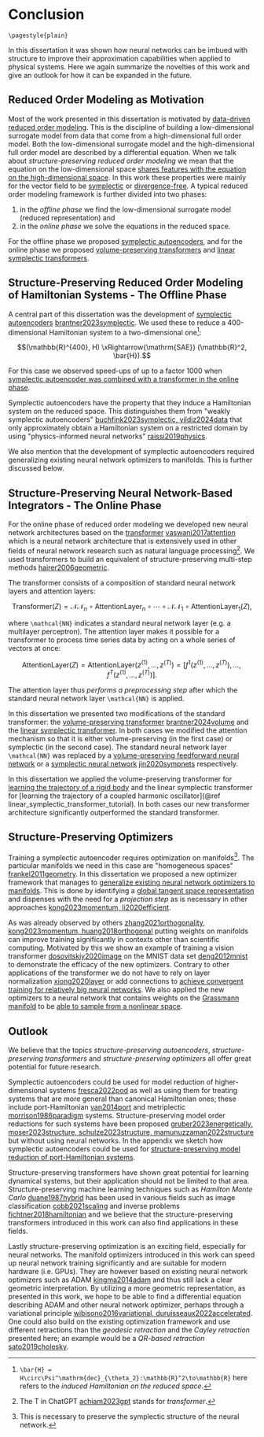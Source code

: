 # Conclusion

```@raw latex
\pagestyle{plain}
```

In this dissertation it was shown how neural networks can be imbued with structure to improve their approximation capabilities when applied to physical systems. Here we again summarize the novelties of this work and give an outlook for how it can be expanded in the future.

## Reduced Order Modeling as Motivation

Most of the work presented in this dissertation is motivated by [data-driven reduced order modeling](@ref "Basic Concepts of Reduced Order Modeling"). This is the discipline of building a low-dimensional surrogate model from data that come from a high-dimensional full order model. Both the low-dimensional surrogate model and the high-dimensional full order model are described by a differential equation. When we talk about *structure-preserving reduced order modeling* we mean that the equation on the low-dimensional space [shares features with the equation on the high-dimensional space](@ref "Hamiltonian Model Order Reduction"). In this work these properties were mainly for the vector field to be [symplectic](@ref "Symplectic Systems") or [divergence-free](@ref "Divergence-Free Vector Fields"). A typical reduced order modeling framework is further divided into two phases:
1. in the *offline phase* we find the low-dimensional surrogate model (reduced representation) and
2. in the *online phase* we solve the equations in the reduced space.

For the offline phase we proposed [symplectic autoencoders](@ref "The Symplectic Autoencoder"), and for the online phase we proposed [volume-preserving transformers](@ref "Volume-Preserving Transformer") and [linear symplectic transformers](@ref "Linear Symplectic Transformer").

## Structure-Preserving Reduced Order Modeling of Hamiltonian Systems - The Offline Phase

A central part of this dissertation was the development of [symplectic autoencoders](@ref "The Symplectic Autoencoder") [brantner2023symplectic](@cite). We used these to reduce a 400-dimensional Hamiltonian system to a two-dimensional one[^1]:

[^1]: ``\bar{H} = H\circ\Psi^\mathrm{dec}_{\theta_2}:\mathbb{R}^2\to\mathbb{R}`` here refers to the *induced Hamiltonian on the reduced space*. 

```math
(\mathbb{R}^{400}, H) \xRightarrow{\mathrm{SAE}} (\mathbb{R}^2, \bar{H}).
```

For this case we observed speed-ups of up to a factor 1000 when [symplectic autoencoder was combined with a transformer in the online phase](@ref "Symplectic Autoencoders and the Toda Lattice").

Symplectic autoencoders have the property that they induce a Hamiltonian system on the reduced space. This distinguishes them from "weakly symplectic autoencoders" [buchfink2023symplectic, yildiz2024data](@cite) that only approximately obtain a Hamiltonian system on a restricted domain by using "physics-informed neural networks" [raissi2019physics](@cite).

We also mention that the development of symplectic autoencoders required generalizing existing neural network optimizers to manifolds. This is further discussed below.

## Structure-Preserving Neural Network-Based Integrators - The Online Phase

For the online phase of reduced order modeling we developed new neural network architectures based on the [transformer](@ref "Standard Transformer") [vaswani2017attention](@cite) which is a neural network architecture that is extensively used in other fields of neural network research such as natural language processing[^2]. We used transformers to build an equivalent of structure-preserving multi-step methods [hairer2006geometric](@cite).

[^2]: The T in ChatGPT [achiam2023gpt](@cite) stands for *transformer*.


The transformer consists of a composition of standard neural network layers and attention layers:
```math
    \mathrm{Transformer}(Z) = \mathcal{NN}_n\circ\mathrm{AttentionLayer}_n\circ\cdots\circ\mathcal{NN}_1\circ\mathrm{AttentionLayer}_1(Z),
```
where ``\mathcal{NN}`` indicates a standard neural network layer (e.g. a multilayer perceptron). The attention layer makes it possible for a transformer to process time series data by acting on a whole series of vectors at once:
```math
     \mathrm{AttentionLayer}(Z) = \mathrm{AttentionLayer}(z^{(1)}, \ldots, z^{(T)}) = [f^1(z^{(1)}, \ldots, z^{(T)}), \ldots, f^T(z^{(1)}, \ldots, z^{(T)})].
```
The attention layer thus *performs a preprocessing step* after which the standard neural network layer ``\mathcal{NN}`` is applied.

In this dissertation we presented two modifications of the standard transformer: the [volume-preserving transformer](@ref "Volume-Preserving Transformer") [brantner2024volume](@cite) and the [linear symplectic transformer](@ref "Linear Symplectic Transformer"). In both cases we modified the attention mechanism so that it is either volume-preserving (in the first case) or symplectic (in the second case). The standard neural network layer ``\mathcal{NN}`` was replaced by a [volume-preserving feedforward neural network](@ref "Volume-Preserving Feedforward Neural Network") or a [symplectic neural network](@ref "SympNet Architecture") [jin2020sympnets](@cite) respectively.

In this dissertation we applied the volume-preserving transformer for [learning the trajectory of a rigid body](@ref "The Volume-Preserving Transformer for the Rigid Body") and the linear symplectic transformer for [learning the trajectory of a coupled harmonic oscillator](@ref linear_symplectic_transformer_tutorial). In both cases our new transformer architecture significantly outperformed the standard transformer.

## Structure-Preserving Optimizers

Training a symplectic autoencoder requires optimization on manifolds[^3]. The particular manifolds we need in this case are "homogeneous spaces" [frankel2011geometry](@cite). In this dissertation we proposed a new optimizer framework that manages to [generalize existing neural network optimizers to manifolds](@ref "Neural Network Optimizers"). This is done by identifying a [global tangent space representation](@ref "Global Tangent Spaces") and dispenses with the need for a *projection step* as is necessary in other approaches [kong2023momentum, li2020efficient](@cite).

[^3]: This is necessary to preserve the symplectic structure of the neural network.

As was already observed by others [zhang2021orthogonality, kong2023momentum, huang2018orthogonal](@cite) putting weights on manifolds can improve training significantly in contexts other than scientific computing. Motivated by this we show an example of training a vision transformer [dosovitskiy2020image](@cite) on the MNIST data set [deng2012mnist](@cite) to demonstrate the efficacy of the new optimizers. Contrary to other applications of the transformer we do not have to rely on layer normalization [xiong2020layer](@cite) or add connections to [achieve convergent training for relatively big neural networks](@ref "MNIST Tutorial"). We also applied the new optimizers to a neural network that contains weights on the [Grassmann manifold](@ref "The Grassmann Manifold") to be [able to sample from a nonlinear space](@ref "Example of a Neural Network with a Grassmann Layer").

## Outlook

We believe that the topics *structure-preserving autoencoders*, *structure-preserving transformers* and *structure-preserving optimizers* all offer great potential for future research. 

Symplectic autoencoders could be used for model reduction of higher-dimensional systems [fresca2022pod](@cite) as well as using them for treating systems that are more general than canonical Hamiltonian ones; these include port-Hamiltonian [van2014port](@cite) and metriplectic [morrison1986paradigm](@cite) systems. Structure-preserving model order reductions for such systems have been proposed [gruber2023energetically, moser2023structure, schulze2023structure, mamunuzzaman2022structure](@cite) but without using neural networks. In the appendix we sketch how symplectic autoencoders could be used for [structure-preserving model reduction of port-Hamiltonian systems](@ref "Using Symplectic Autoencoders for Port-Hamiltonian Systems").

Structure-preserving transformers have shown great potential for learning dynamical systems, but their application should not be limited to that area. Structure-preserving machine learning techniques such as *Hamilton Monte Carlo* [duane1987hybrid](@cite) has been used in various fields such as image classification [cobb2021scaling](@cite) and inverse problems [fichtner2018hamiltonian](@cite) and we believe that the structure-preserving transformers introduced in this work can also find applications in these fields.

Lastly structure-preserving optimization is an exciting field, especially for neural networks. The manifold optimizers introduced in this work can speed up neural network training significantly and are suitable for modern hardware (i.e. GPUs). They are however based on existing neural network optimizers such as ADAM [kingma2014adam](@cite) and thus still lack a clear geometric interpretation. By utilizing a more geometric representation, as presented in this work, we hope to be able to find a differential equation describing ADAM and other neural network optimizer, perhaps through a variational principle [wibisono2016variational, duruisseaux2022accelerated](@cite). One could also build on the existing optimization framework and use different retractions than the *geodesic retraction* and the *Cayley retraction* presented here; an example would be a *QR-based retraction* [sato2019cholesky](@cite).